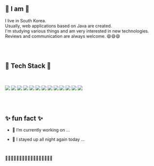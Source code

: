 ## 🦦 I am 🦦
I live in South Korea. <br/>
Usually, web applications based on Java are created. <br/>
I'm studying various things and am very interested in new technologies. <br/>
Reviews and communication are always welcome. 😄😄😄 

  <br/><br/>

## 📖 Tech Stack 📖 &nbsp;
<br/><br/>
<img src="https://img.shields.io/badge/Java-f05743">
<img src="https://img.shields.io/badge/JSP-f05743">
<img src="https://img.shields.io/badge/Spring-%238eb826">
<img src="https://img.shields.io/badge/JavaScript-ec9f19">
<img src="https://img.shields.io/badge/TypeScript-%2334517d">
<img src="https://img.shields.io/badge/HTML-2998cc">
<img src="https://img.shields.io/badge/CSS-1a73e8">
<img src="https://img.shields.io/badge/Oracle-%23FF0000">
<img src="https://img.shields.io/badge/MySQL-%2334517d">
<img src="https://img.shields.io/badge/PostgreSQL-%23204ecf">
<img src="https://img.shields.io/badge/QGIS-%238eb826">
<img src="https://img.shields.io/badge/Git-%23000000">
<img src="https://img.shields.io/badge/SVN-%231a73e8">

  <br/><br/>

## ✨ fun fact ✨ 

- 🔭 I’m currently working on ...
- 💬 I stayed up all night again today ...
  
  <br/>
🥕🥕🥕🥕🥕🥕🥕🥕🥕🥕🥕🥕🥕🥕🥕🥕🥕
  <br/><br/>
